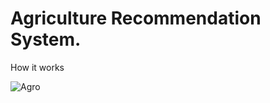 
# Agriculture Recommendation System.

How it works

![Agro](https://user-images.githubusercontent.com/59787504/87415662-219bc880-c5ed-11ea-9df9-468926a94009.gif)
